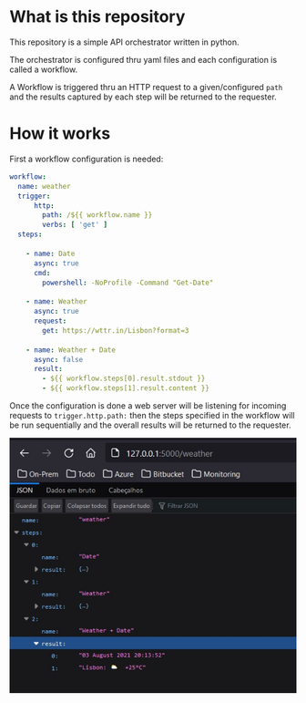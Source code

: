 # What is this repository

This repository is a simple API orchestrator written in python.

The orchestrator is configured thru yaml files and each configuration is called a workflow.

A Workflow is triggered thru an HTTP request to a given/configured `path` and the results captured by each step will be returned to the requester.

# How it works

First a workflow configuration is needed:

```yaml
workflow:
  name: weather
  trigger:
      http:
        path: /${{ workflow.name }}
        verbs: [ 'get' ]
  steps:
    
    - name: Date
      async: true
      cmd:
        powershell: -NoProfile -Command "Get-Date"

    - name: Weather
      async: true
      request:
        get: https://wttr.in/Lisbon?format=3

    - name: Weather + Date
      async: false
      result: 
        - ${{ workflow.steps[0].result.stdout }}
        - ${{ workflow.steps[1].result.content }}
```

Once the configuration is done a web server will be listening for incoming requests to `trigger.http.path:` then the steps specified in the workflow will be run sequentially and the overall results will be returned to the requester.

![](docs/result.jpg)
